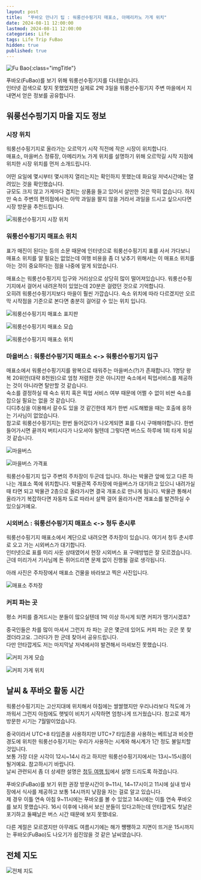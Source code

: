 ```yaml
---
layout: post
title:  "푸바오 만나기 팁 : 워룽선수핑기지 매표소, 아메리카노 가게 위치"
date: 2024-08-11 12:00:00
lastmod: 2024-08-11 12:00:00 
categories: Life
tags: Life Trip FuBao
hidden: true
published: true
---
```


![Fu Bao](https://s3.ap-northeast-2.amazonaws.com/media.dveamer.com/images/2024/tips-fubao/resized_PXL_20240801_020055947.jpg){:class="imgTitle"}  

푸바오(FuBao)를 보기 위해 워룽선수핑기지를 다녀왔습니다.  
인터넷 검색으로 찾지 못했었지만 실제로 2박 3일을 워룽선수핑기지 주변 마을에서 지내면서 얻은 정보를 공유합니다.  

<!--more-->


## 워룽선수핑기지 마을 지도 정보

###  시장 위치

워룽선수핑기지로 올라가는 오르막기 시작 직전에 작은 시장이 위치합니다.  
매표소, 마을버스 정류장, 아메리카노 가게 위치를 설명하기 위해 오르막길 시작 지점에 위치한 시장 위치를 먼저 소개드립니다.  

어떤 요일에 몇시부터 몇시까지 열리는지는 확인하지 못했는데 화요일 저녁시간에는 열려있는 것을 확인했습니다.  
규모도 크지 않고 가게마다 겹치는 상품을 들고 있어서 살만한 것은 딱히 없습니다. 하지만 숙소 주변의 편의점에서는 아막 과일을 팔지 않을 거라서 과일을 드시고 싶으시다면 시장 방문을 추천드립니다.  

![워룽선수핑기지 시장 위치](https://s3.ap-northeast-2.amazonaws.com/media.dveamer.com/images/2024/tips-fubao/resized_map_market.jpg)   


### 워룽선수핑기지 매표소 위치

표가 매진이 된다는 등의 소문 때문에 인터넷으로 워룽선수핑기지 표를 사서 가다보니 매표소 위치를 알 필요는 없었는데 여행 비용을 좀 더 낮추기 위해서는 이 매표소 위치를 아는 것이 중요하다는 점을 나중에 알게 되었습니다.  

매표소는 워룽선수핑기지 입구와 거리상으로 상당히 많이 떨어져있습니다. 워룽선수핑 기지에서 걸어서 내려온적이 있었는데 20분은 걸렸던 것으로 기억합니다.  
오히려 워룽선수핑기지보다 마을이 훨씬 가깝습니다. 숙소 위치에 따라 다르겠지만 오르막 시작점을 기준으로 본다면 충분히 걸어갈 수 있는 위치 입니다.  

![워룽선수핑기지 매표소 표지판](https://s3.ap-northeast-2.amazonaws.com/media.dveamer.com/images/2024/tips-fubao/resized_PXL_20240801_075203627.jpg)   

![워룽선수핑기지 매표소 모습](https://s3.ap-northeast-2.amazonaws.com/media.dveamer.com/images/2024/tips-fubao/resized_PXL_20240801_061434910.jpg)   

![워룽선수핑기지 매표소 위치](https://s3.ap-northeast-2.amazonaws.com/media.dveamer.com/images/2024/tips-fubao/resized_map_box_office.jpg)   

<!--ads-->

### 마을버스 : 워룽선수핑기지 매표소 <-> 워룽선수핑기지 입구

매표소에서 워룽선수핑기지를 왕복으로 태워주는 마을버스(?)가 존재합니다. 1명당 왕복 20위안(대략 8천원)으로 엄청 저렴한 것은 아니지만 숙소에서 픽업서비스를 제공하는 것이 아니라면 탈만할 것 같습니다.  
숙소를 결정하실 때 숙소 위치 혹은 픽업 서비스 여부 때문에 어쩔 수 없이 비싼 숙소를 잡으실 필요는 없을 것 같습니다.  
디디추싱을 이용해서 갈수도 있을 것 같긴한데 제가 한번 시도해봤을 때는 호출에 응하는 기사님이 없었습니다.  
참고로 워룽선수핑기지는 한번 들어갔다가 나오게되면 표를 다시 구매해야합니다. 한번 들어가시면 끝까지 버티시다가 나오셔야 될텐데 그렇다면 버스도 하루에 1회 타게 되실 것 같습니다.  

![마을버스](https://s3.ap-northeast-2.amazonaws.com/media.dveamer.com/images/2024/tips-fubao/resized_PXL_20240801_080639083.jpg)  

![마을버스 가격표](https://s3.ap-northeast-2.amazonaws.com/media.dveamer.com/images/2024/tips-fubao/resized_PXL_20240801_061931721.jpg)  

워룽선수핑기지 입구 주변의 주차장이 두군데 입니다. 하나는 박물관 앞에 있고 다른 하나는 개표소 쪽에 위치합니다. 박물관쪽 주차장에 마을버스가 대기하고 있으니 내려가실 때 타면 되고 박물관 2층으로 올라가시면 결국 개표소로 만나게 됩니다. 박물관 통해서 올라가기 복잡하다면 자동차 도로 따라서 살짝 걸어 올라가시면 개표소를 발견하실 수 있으실거예요.  

<!--ads-->

### 시외버스 : 워룽선수핑기지 매표소 <-> 청두 춘시루

워룽선수핑기지 매표소에서 계단으로 내려오면 주차장이 있습니다. 
여기서 청두 춘시루로 오고 가는 시외버스가 대기합니다.  
인터넷으료 표를 미리 사둔 상태였어서 현장 시외버스 표 구매방법은 잘 모르겠습니다. 근데 미리가서 기사님께 돈 쥐어드리면 문제 없이 진행될 걸로 생각됩니다. 

아래 사진은 주차장에서 매표소 건물을 바라보고 찍은 사진입니다.  

![매표소 주차장](https://s3.ap-northeast-2.amazonaws.com/media.dveamer.com/images/2024/tips-fubao/resized_PXL_20240801_074333352.jpg)  
 

<!--ads-->

### 커피 파는 곳

평소 커피를 즐겨드시는 분들이 많으실텐데 1박 이상 하시게 되면 커피가 땡기시겠죠?  

중국인들은 차를 많이 마셔서 그런지 차 파는 곳은 몇군데 있어도 커피 파는 곳은 못 찾겠더라고요. 그러다가 한 군데 찾아서 공유드립니다.  
다만 안타깝게도 저는 마지막날 저녁에서야 발견해서 마셔보진 못했습니다.   

![커피 가게 모습](https://s3.ap-northeast-2.amazonaws.com/media.dveamer.com/images/2024/tips-fubao/resized_PXL_20240731_111550291.jpg)  


![커피 가게 위치](https://s3.ap-northeast-2.amazonaws.com/media.dveamer.com/images/2024/tips-fubao/resized_map_coffee.jpg)  

<!--ads-->

## 날씨 & 푸바오 활동 시간

워룽선수핑기지는 고산지대에 위치해서 아침에는 쌀쌀했지만 우리나라보다 적도에 가까워서 그런지 아침에도 햇빛이 비치기 시작하면 엄청나게 뜨거웠습니다. 참고로 제가 방문한 시기는 7월말이었습니다.  

중국이라서 UTC+8 타임존을 사용하지만 UTC+7 타임존을 사용하는 베트남과 비슷한 경도에 위치한 워룽선수핑기지는 우리가 사용하는 시계와 해시계가 1간 정도 불일치할 것입니다.  
보통 가장 더운 시각이 12시~14시 라고 하지만 워룽선수핑기지에서는 13시~15시쯤이 될거예요. 참고하시기 바랍니다.  
날씨 관련되서 좀 더 상세한 설명은 [청두 여행 팁](/life/TipsForChengDu.html)에서 설명 드리도록 하겠습니다.  

푸바오(FuBao)를 보기 위한 권장 방문시간이 9~11시, 14~17시이고 11시에 실내 방사장에서 식사를 제공하고 보통 14시까지 낮잠을 자는 걸로 알고 있습니다.  
제 경우 이틀 연속 아침 9~11시에는 푸바오를 볼 수 있었고 14시에는 이틀 연속 푸바오를 보지 못했습니다. 16시 이후에 나와서 보신 분들이 있다고하는데 안타깝게도 첫날은 포기하고 둘째날은 버스 시간 때문에 보지 못했네요.  

다른 계절은 모르겠지만 아무래도 여름시기에는 해가 쩅쩅하고 지면이 뜨거운 15시까지는 푸바오(FuBao)도 나오기가 쉽진않을 것 같은 날씨였습니다.  

<!--ads-->

## 전체 지도 

![전체 지도](https://s3.ap-northeast-2.amazonaws.com/media.dveamer.com/images/2024/tips-fubao/resized_map_all.jpg)  

